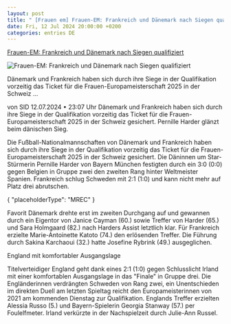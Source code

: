 ```yaml
---
layout: post
title: " [Frauen em] Frauen-EM: Frankreich und Dänemark nach Siegen qualifiziert"
date: Fri, 12 Jul 2024 20:00:00 +0200
categories: entries DE
---
```

[Frauen-EM: Frankreich und Dänemark nach Siegen qualifiziert](https://www.sport1.de/news/fussball/frauen-em/2024/07/frauen-em-frankreich-und-danemark-nach-siegen-qualifiziert)

![Frauen-EM: Frankreich und Dänemark nach Siegen qualifiziert](https://reshape.sport1.de/c/t/1ab19e6f-0a41-4117-84ff-ff7dff579e88/1200x630)

Dänemark und Frankreich haben sich durch ihre Siege in der Qualifikation vorzeitig das Ticket für die Frauen-Europameisterschaft 2025 in der Schweiz ...

von SID 12.07.2024 • 23:07 Uhr Dänemark und Frankreich haben sich durch ihre Siege in der Qualifikation vorzeitig das Ticket für die Frauen-Europameisterschaft 2025 in der Schweiz gesichert. Pernille Harder glänzt beim dänischen Sieg.

Die Fußball-Nationalmannschaften von Dänemark und Frankreich haben sich durch ihre Siege in der Qualifikation vorzeitig das Ticket für die Frauen-Europameisterschaft 2025 in der Schweiz gesichert. Die Däninnen um Star-Stürmerin Pernille Harder von Bayern München festigten durch ein 3:0 (0:0) gegen Belgien in Gruppe zwei den zweiten Rang hinter Weltmeister Spanien. Frankreich schlug Schweden mit 2:1 (1:0) und kann nicht mehr auf Platz drei abrutschen.

{ "placeholderType": "MREC" }

Favorit Dänemark drehte erst im zweiten Durchgang auf und gewannen durch ein Eigentor von Janice Cayman (60.) sowie Treffer von Harder (65.) und Sara Holmgaard (82.) nach Harders Assist letztlich klar. Für Frankreich erzielte Marie-Antoinette Katoto (74.) den erlösenden Treffer. Die Führung durch Sakina Karchaoui (32.) hatte Josefine Rybrink (49.) ausgeglichen.

England mit komfortabler Ausgangslage

Titelverteidiger England geht dank eines 2:1 (1:0) gegen Schlusslicht Irland mit einer komfortablen Ausgangslage in das "Finale" in Gruppe drei. Die Engländerinnen verdrängten Schweden von Rang zwei, ein Unentschieden im direkten Duell am letzten Spieltag reicht den Europameisterinnen von 2021 am kommenden Dienstag zur Qualifikation. Englands Treffer erzielten Alessia Russo (5.) und Bayern-Spielerin Georgia Stanway (57.) per Foulelfmeter. Irland verkürzte in der Nachspielzeit durch Julie-Ann Russel.

